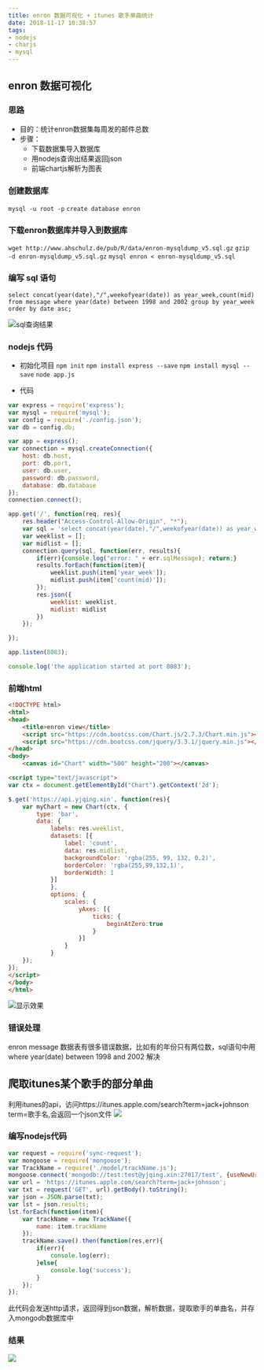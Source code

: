 ```yaml
---
title: enron 数据可视化 + itunes 歌手单曲统计
date: 2018-11-17 10:38:57
tags:
- nodejs
- charjs
- mysql
---
```

## enron 数据可视化
### 思路
- 目的：统计enron数据集每周发的邮件总数
- 步骤：
   - 下载数据集导入数据库
   - 用nodejs查询出结果返回json
   - 前端chartjs解析为图表

### 创建数据库
`mysql -u root -p`
`create database enron`

### 下载enron数据库并导入到数据库
`wget http://www.ahschulz.de/pub/R/data/enron-mysqldump_v5.sql.gz`
`gzip -d enron-mysqldump_v5.sql.gz`
`mysql enron < enron-mysqldump_v5.sql`

### 编写 sql 语句
`select concat(year(date),"/",weekofyear(date)) as year_week,count(mid) from message where year(date) between 1998 and 2002 group by year_week order by date asc;`

![sql查询结果](https://ifthat.com/file/enron_result.png)

### nodejs 代码
- 初始化项目
	`npm init`
	`npm install express --save`
	`npm install mysql --save`
	`node app.js`

- 代码
``` js
var express = require('express');
var mysql = require('mysql');
var config = require('./config.json');
var db = config.db;

var app = express();
var connection = mysql.createConnection({
	host: db.host,
	port: db.port,
	user: db.user,
	password: db.password,
	database: db.database
});
connection.connect();

app.get('/', function(req, res){
	res.header("Access-Control-Allow-Origin", "*");
	var sql = 'select concat(year(date),"/",weekofyear(date)) as year_week,count(mid) from message where year(date) between 1998 and 2002 group by year_week order by date asc';
	var weeklist = [];
	var midlist = [];
	connection.query(sql, function(err, results){
		if(err){console.log("error: " + err.sqlMessage); return;}
		results.forEach(function(item){
			weeklist.push(item['year_week']);
			midlist.push(item['count(mid)']);
		});
		res.json({
			weeklist: weeklist,
			midlist: midlist
		})
	});

});

app.listen(8083);

console.log('the application started at port 8083');
```

### 前端html
``` html 
<!DOCTYPE html>
<html>
<head>
	<title>enron view</title>
	<script src="https://cdn.bootcss.com/Chart.js/2.7.3/Chart.min.js"></script>
	<script src="https://cdn.bootcss.com/jquery/3.3.1/jquery.min.js"></script>
</head>
<body>
	<canvas id="Chart" width="500" height="200"></canvas>

<script type="text/javascript">
var ctx = document.getElementById("Chart").getContext('2d');

$.get('https://api.yjqing.xin', function(res){
	var myChart = new Chart(ctx, {
		type: 'bar',
		data: {
			labels: res.weeklist,
			datasets: [{
				label: 'count',
				data: res.midlist,
				backgroundColor: 'rgba(255, 99, 132, 0.2)',
				borderColor: 'rgba(255,99,132,1)',
				borderWidth: 1
			}]
			},
			options: {
				scales: {
					yAxes: [{
						ticks: {
							beginAtZero:true
						}
					}]
				}
			}
	});
});
</script>
</body>
</html>
```
![显示效果](https://ifthat.com/file/result-enron.png)

### 错误处理

enron message 数据表有很多错误数据，比如有的年份只有两位数，sql语句中用 where year(date) between 1998 and 2002 解决


## 爬取itunes某个歌手的部分单曲

利用itunes的api，访问https://itunes.apple.com/search?term=jack+johnson
term=歌手名,会返回一个json文件
![](https://ifthat.com/file/Screenshot%20from%202018-11-19%2010-44-27.png)

### 编写nodejs代码
``` js
var request = require('sync-request');
var mongoose = require('mongoose');
var TrackName = require('./model/trackName.js');
mongoose.connect('mongodb://test:test@yjqing.xin:27017/test', {useNewUrlParser: true});
var url = 'https://itunes.apple.com/search?term=jack+johnson';
var txt = request('GET', url).getBody().toString();
var json = JSON.parse(txt);
var lst = json.results;
lst.forEach(function(item){
	var trackName = new TrackName({
		name: item.trackName
	});
	trackName.save().then(function(res,err){
		if(err){
			console.log(err);
		}else{
			console.log('success');
		}
	});
});
```
此代码会发送http请求，返回得到json数据，解析数据，提取歌手的单曲名，并存入mongodb数据库中
### 结果
![](https://ifthat.com/file/Screenshot%20from%202018-11-09%2010-38-55.png)
